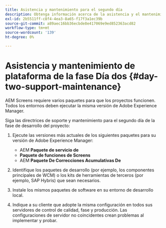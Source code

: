 ```yaml
---
title: Asistencia y mantenimiento para el segundo día
description: Obtenga información acerca de la asistencia y el mantenimiento del Día dos para AEM Screens.
exl-id: 2b5511ff-c8f4-4ea3-8a65-f17f3a1ec39b
source-git-commit: a89aec16bb36ecbde8e417069e9ed852363acd82
workflow-type: tm+mt
source-wordcount: '139'
ht-degree: 0%

---
```


# Asistencia y mantenimiento de plataforma de la fase Día dos {#day-two-support-maintenance}

AEM Screens requiere varios paquetes para que los proyectos funcionen. Todos los entornos deben ejecutar la misma versión de Adobe Experience Manager.

Siga las directrices de soporte y mantenimiento para el segundo día de la fase de desarrollo del proyecto:

1. Ejecute las versiones más actuales de los siguientes paquetes para su versión de Adobe Experience Manager:

   * AEM **Paquete de servicio de**
   * **Paquete de funciones de Screens**
   * AEM **Paquete De Correcciones Acumulativas De**

1. Identifique los paquetes de desarrollo (por ejemplo, los componentes principales de WCM) o los kits de herramientas de terceros (por ejemplo, SAP Hybris) que sean necesarios.

1. Instale los mismos paquetes de software en su entorno de desarrollo local.

1. Indique a su cliente que adopte la misma configuración en todos sus servidores de control de calidad, fase y producción. Las configuraciones de servidor no coincidentes crean problemas al implementar y probar.
